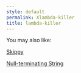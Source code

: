 ```yaml
---
style: default
permalink: Xlambda-killer
title: lambda-killer
---
```

You may also like:

[Skippy](http://scp-wiki.net/skippy)

[Null-terminating String](http://scp-wiki.net/null-terminating-string)
